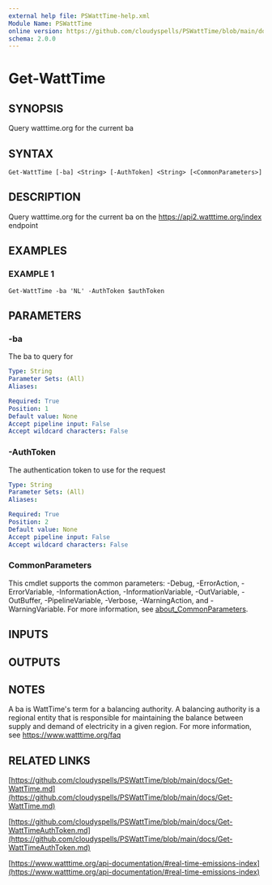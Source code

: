 ```yaml
---
external help file: PSWattTime-help.xml
Module Name: PSWattTime
online version: https://github.com/cloudyspells/PSWattTime/blob/main/docs/Get-WattTime.md
schema: 2.0.0
---
```


# Get-WattTime

## SYNOPSIS
Query watttime.org for the current ba

## SYNTAX

```
Get-WattTime [-ba] <String> [-AuthToken] <String> [<CommonParameters>]
```

## DESCRIPTION
Query watttime.org for the current ba on the https://api2.watttime.org/index endpoint

## EXAMPLES

### EXAMPLE 1
```
Get-WattTime -ba 'NL' -AuthToken $authToken
```

## PARAMETERS

### -ba
The ba to query for

```yaml
Type: String
Parameter Sets: (All)
Aliases:

Required: True
Position: 1
Default value: None
Accept pipeline input: False
Accept wildcard characters: False
```

### -AuthToken
The authentication token to use for the request

```yaml
Type: String
Parameter Sets: (All)
Aliases:

Required: True
Position: 2
Default value: None
Accept pipeline input: False
Accept wildcard characters: False
```

### CommonParameters
This cmdlet supports the common parameters: -Debug, -ErrorAction, -ErrorVariable, -InformationAction, -InformationVariable, -OutVariable, -OutBuffer, -PipelineVariable, -Verbose, -WarningAction, and -WarningVariable. For more information, see [about_CommonParameters](http://go.microsoft.com/fwlink/?LinkID=113216).

## INPUTS

## OUTPUTS

## NOTES
A ba is WattTime's term for a balancing authority.
A balancing authority is a regional entity that is responsible for maintaining the balance between supply and demand of electricity in a given region.
For more information, see https://www.watttime.org/faq

## RELATED LINKS

[https://github.com/cloudyspells/PSWattTime/blob/main/docs/Get-WattTime.md](https://github.com/cloudyspells/PSWattTime/blob/main/docs/Get-WattTime.md)

[https://github.com/cloudyspells/PSWattTime/blob/main/docs/Get-WattTimeAuthToken.md](https://github.com/cloudyspells/PSWattTime/blob/main/docs/Get-WattTimeAuthToken.md)

[https://www.watttime.org/api-documentation/#real-time-emissions-index](https://www.watttime.org/api-documentation/#real-time-emissions-index)

